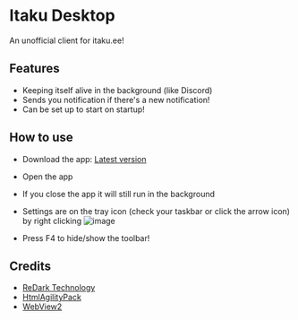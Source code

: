 # Itaku Desktop
An unofficial client for itaku.ee!

## Features
- Keeping itself alive in the background (like Discord)
- Sends you notification if there's a new notification!
- Can be set up to start on startup!

## How to use
- Download the app: [Latest version](https://github.com/ReDarkTechnology/Itaku-Desktop/releases/latest)
- Open the app
- If you close the app it will still run in the background
- Settings are on the tray icon (check your taskbar or click the arrow icon) by right clicking
![image](https://github.com/ReDarkTechnology/Itaku-Desktop/assets/53262904/8c58de35-ffbb-44d1-89aa-7d83c93dd837)

- Press F4 to hide/show the toolbar!

## Credits
- [ReDark Technology](https://github.com/ReDarkTechnology)
- [HtmlAgilityPack](https://github.com/zzzprojects/html-agility-pack)
- [WebView2](https://developer.microsoft.com/en-us/microsoft-edge/webview2/)
